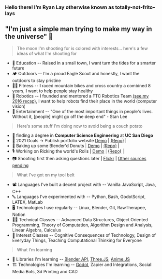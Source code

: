 ### Hello there! I’m Ryan Lay otherwise known as totally-not-frito-lays
## "I'm just a simple man trying to make my way in the universe" :milky_way:
> The moon I'm shooting for is colored with interests... here's a few ideas of what I'm shooting for
- 🧮 Education -- Raised in a small town, I want turn the tides for a smarter future
- 🏕️ Outdoors -- I'm a proud Eagle Scout and honestly, I want the outdoors to stay pristine
- 🚴‍♂️ Fitness -- I raced mountain bikes and cross country a combined 8 years, I want to help people stay healthy 
- 🤖 Robotics -- I founded and mentored a FTC Robotics Team [(see my 2016 recap)](https://youtu.be/svJWyWrwLh4), I want to help robots find their place in the world (computer vision)
- 🎥 Entertainment -- "One of the most important things in people's lives. Without it, [people] might go off the deep end" - Stan Lee

> Here's some stuff I'm doing now to avoid being a couch potato
- 🏫 finding a degree in **Computer Science Engineering** at **UC San Diego**
- 🥅 2021 Goals -> Publish portfolio website [Demo](https://totally-not-frito-lays.github.io/) | [(Repo)](https://github.com/totally-not-frito-lays/totally-not-frito-lays.github.io) |
- 🍩 Baking up some Blender'd Donuts | [Demo](https://totally-not-frito-lays.github.io/Donut/) | [(Repo)](https://github.com/totally-not-frito-lays/Donut) |
- 🎙️ Working on Ricking the world's Rolls | [Demo](https://totally-not-frito-lays.github.io/RickRollBot/) | [(Repo)](https://github.com/totally-not-frito-lays/RickRollBot) |
- 📷 Shooting first then asking questions later | [Flickr](https://www.flickr.com/photos/137664649@N02) | [Other sources pending]()


> What I've got on my tool belt
- 📽️ Languages I've built a decent project with -- Vanilla JavaScript, Java, C++
- 🔤 Languages I've experimented with -- Python, Bash, GodotScript, LATEX, MatLab
- 🖥️ Technologies I use regularly -- Linux, Blender, Git, RawTherapee, Notion
- 👨‍🎓 Technical Classes -- Advanced Data Structures, Object Oriented Programming, Theory of Computation, Algorithm Design and Analysis, Linear Algebra, Calculus
- 🎨 Interest Classes -- Cognitive Consequences of Technology, Design of Everyday Things, Teaching Computational Thinking for Everyone

> What I'm learning
- 🍼 Libraries I'm learning -- [Blender API](https://docs.blender.org/api/current/info_overview.html), [Three.JS](https://threejs.org/), [Anime.JS](https://animejs.com/)
- 🏗️ Technologies I'm learning -- [Godot](https://godotengine.org/), Zapier and Integrations, Social Media Bots, 3d Printing and CAD
